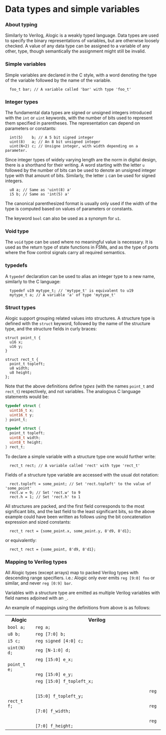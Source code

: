 # Data types and simple variables

### About typing

Similarly to Verilog, Alogic is a weakly typed language. Data types are used
to specify the binary representations of variables, but are otherwise loosely
checked. A value of any data type can be assigned to a variable of any other,
type, though semantically the assignment might still be invalid.

### Simple variables

Simple variables are declared in the C style, with a word denoting
the type of the variable followed by the name of the variable.

```
  foo_t bar; // A variable called 'bar' with type 'foo_t'
```

### Integer types

The fundamental data types are signed or unsigned integers introduced with
the `int` or `uint` keywords, with the number of bits used to represent them
specified in parentheses. The representation can depend on parameters or
constants:

```
  int(5)    b; // A 5 bit signed integer
  uint(8)   a; // An 8 bit unsigned integer
  uint(N+2) c; // Unsigne integer, with width depending on a parameter.
```

Since integer types of widely varying length are the norm in digital design,
there is a shorthand for their writing. A word starting with the letter
`u` followed by the number of bits can be used to denote an unsigned integer
type with that amount of bits. Similarly, the letter `i` can be used for signed
integers.

```
  u8 a; // Same as 'uint(8) a'
  i5 b; // Same as 'int(5) a'
```

The canonical parenthesized format is usually only used if the width
of the type is computed based on values of parameters or constants.

The keyword `bool` can also be used as a synonym for `u1`.

### Void type

The `void` type can be used where no meaningful value is necessary. It is used
as the return type of state functions in FSMs, and as the type of ports where
the flow control signals carry all required semantics.

### typedefs

A `typedef` declaration can be used to alias an integer type to a new name,
similarly to the C language:

```
  typedef u19 mytype_t; // 'mytype_t' is equivalent to u19
  mytype_t a; // A variable 'a' of type 'mytype_t'
```

### Struct types

Alogic support grouping related values into structures. A structure type is
defined with the `struct` keyword, followed by the name of the structure type,
and the structure fields in curly braces:

```
struct point_t {
  u16 x;
  u16 y;
}

struct rect_t {
  point_t topleft;
  u8 width;
  u8 height;
};
```

Note that the above definitions define *types*  (with the names `point_t` and
`rect_t`) respectively, and not variables. The analogous C language statements
would be:

```C
typedef struct {
  uint16_t x;
  uint16_t y;
} point_t;

typedef struct {
  point_t topleft;
  uint8_t width;
  uint8_t height;
} rect_t;
```

To declare a simple variable with a structure type one would further write:

```
  rect_t rect; // A variable called 'rect' with type 'rect_t'
```

Fields of a structure type variable are accessed with the usual dot notation:

```
  rect.topleft = some_point; // Set 'rect.topleft' to the value of 'some_point'
  rect.w = 9; // Set 'rect.w' to 9
  rect.h = 1; // Set 'rect.h' to 1
```

All structures are packed, and the first field corresponds to the most
significant bits, and the last field to the least significant bits, so the
above example could have been written as follows using the bit concatenation
expression and sized constants:

```
  rect_t rect = {some_point.x, some_point.y, 8'd9, 8'd1};
```

or equivalently:

```
  rect_t rect = {some_point, 8'd9, 8'd1};
```

### Mapping to Verilog types

All Alogic types (except arrays) map to packed Verilog types with descending
range specifiers. i.e.: Alogic only ever emits `reg [9:0] foo` or similar, and
never `reg [0:9] bar`.

Variables with a structure type are emitted as multiple Verilog variables
with field names adjoined with an `_`.

An example of mappings using the definitions from above is as follows:

<table>
  <tr>
    <th>Alogic</th><th>Verilog</th>
  </tr>
  <tr>
    <td><code>bool a;</code></td><td><code>reg a;</code></td>
  </tr>
  <tr>
    <td><code>u8 b;</code></td><td><code>reg [7:0] b;</code></td>
  </tr>
  <tr>
    <td><code>i5 c;</code></td><td><code>reg signed [4:0] c;</code></td>
  </tr>
  <tr>
    <td><code>uint(N) d;</code></td><td><code>reg [N-1:0] d;</code></td>
  </tr>
  <tr>
    <td><code>point_t e;</code></td><td><code>reg [15:0] e_x;<br>
                                              reg [15:0] e_y;</code></td>
  </tr>
  <tr>
    <td><code>rect_t f;</code></td><td><code>reg [15:0] f_topleft_x;<br>
                                             reg [15:0] f_topleft_y;<br>
                                             reg [7:0] f_width;<br>
                                             reg [7:0] f_height;</code></td>
  </tr>
</table>
